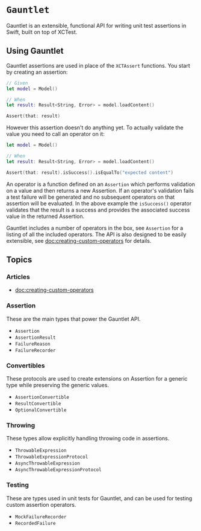 # ``Gauntlet``

Gauntlet is an extensible, functional API for writing unit test assertions in Swift, built on top of XCTest.

## Using Gauntlet

Gauntlet assertions are used in place of the `XCTAssert` functions. You start by creating an assertion:

```swift
// Given
let model = Model()

// When
let result: Result<String, Error> = model.loadContent()

Assert(that: result)
```

However this assertion doesn't do anything yet. To actually validate the value you need to call an operator on it:

```swift
let model = Model()

// When
let result: Result<String, Error> = model.loadContent()

Assert(that: result).isSuccess().isEqualTo("expected content")
```

An operator is a function defined on an `Assertion` which performs validation on a value and then returns a new Assertion. If an operator's validation fails a test failure will be generated and no subsequent operators on that assertion will be evaluated. In the above example the `isSuccess()` operator validates that the result is a success and provides the associated success value in the returned Assertion.

Gauntlet includes a number of operators in the box, see ``Assertion`` for a listing of all the included operators. The API is also designed to be easily extensible, see <doc:creating-custom-operators> for details.

## Topics

### Articles
- <doc:creating-custom-operators>

### Assertion
These are the main types that power the Gauntlet API.
- ``Assertion``
- ``AssertionResult``
- ``FailureReason``
- ``FailureRecorder``

### Convertibles
These protocols are used to create extensions on Assertion for a generic type while preserving the generic values.
- ``AssertionConvertible``
- ``ResultConvertible``
- ``OptionalConvertible``

### Throwing
These types allow explicitly handling throwing code in assertions.
- ``ThrowableExpression``
- ``ThrowableExpressionProtocol``
- ``AsyncThrowableExpression``
- ``AsyncThrowableExpressionProtocol``

### Testing
These are types used in unit tests for Gauntlet, and can be used for testing custom assertion operators.
- ``MockFailureRecorder``
- ``RecordedFailure``
